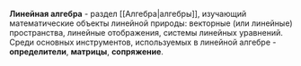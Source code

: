 **Линейная алгебра** - раздел [[Алгебра|алгебры]], изучающий математические объекты линейной природы: векторные (или линейные) пространства, линейные отображения, системы линейных уравнений. Среди основных инструментов, используемых в линейной алгебре - **определители**, **матрицы**, **сопряжение**.